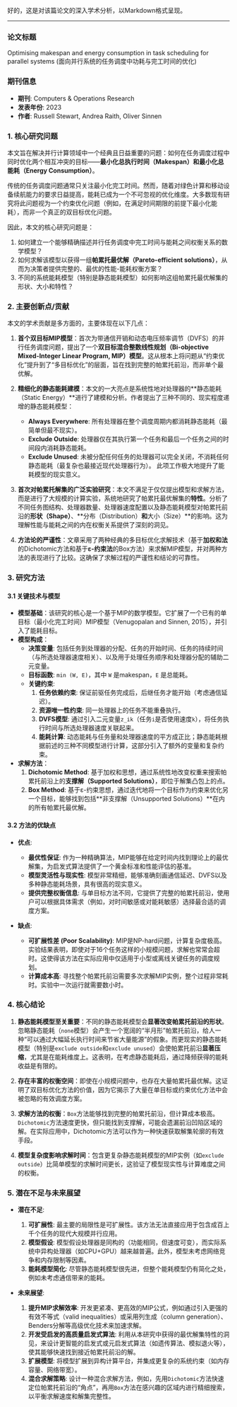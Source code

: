 好的，这是对该篇论文的深入学术分析，以Markdown格式呈现。

---

### **论文标题**
Optimising makespan and energy consumption in task scheduling for parallel systems
(面向并行系统的任务调度中功耗与完工时间的优化)

### **期刊信息**
*   **期刊**: Computers & Operations Research
*   **发表年份**: 2023
*   **作者**: Russell Stewart, Andrea Raith, Oliver Sinnen

### **1. 核心研究问题**

本文旨在解决并行计算领域中一个经典且日益重要的问题：如何在任务调度过程中同时优化两个相互冲突的目标——**最小化总执行时间（Makespan）**和**最小化总能耗（Energy Consumption）**。

传统的任务调度问题通常只关注最小化完工时间。然而，随着对绿色计算和移动设备续航能力的要求日益提高，能耗已成为一个不可忽视的优化维度。大多数现有研究将此问题视为一个约束优化问题（例如，在满足时间期限的前提下最小化能耗），而非一个真正的双目标优化问题。

因此，本文的核心研究问题是：
1.  如何建立一个能够精确描述并行任务调度中完工时间与能耗之间权衡关系的数学模型？
2.  如何求解该模型以获得一组**帕累托最优解（Pareto-efficient solutions）**，从而为决策者提供完整的、最优的性能-能耗权衡方案？
3.  不同的系统能耗模型（特别是静态能耗模型）如何影响这组帕累托最优解集的形状、大小和特性？

### **2. 主要创新点/贡献**

本文的学术贡献是多方面的，主要体现在以下几点：

1.  **首个双目标MIP模型**：首次为带通信开销和动态电压频率调节（DVFS）的并行任务调度问题，提出了一个**双目标混合整数线性规划（Bi-objective Mixed-Integer Linear Program, MIP）模型**。这从根本上将问题从“约束优化”提升到了“多目标优化”的层面，旨在找到完整的帕累托前沿，而非单个最优解。

2.  **精细化的静态能耗建模**：本文的一大亮点是系统性地对处理器的**静态能耗（Static Energy）**进行了建模和分析。作者提出了三种不同的、现实程度递增的静态能耗模型：
    *   **Always Everywhere**: 所有处理器在整个调度周期内都消耗静态能耗（最简单但最不现实）。
    *   **Exclude Outside**: 处理器仅在其执行第一个任务和最后一个任务之间的时间段内消耗静态能耗。
    *   **Exclude Unused**: 未被分配任何任务的处理器可以完全关闭，不消耗任何静态能耗（最复杂也最接近现代处理器行为）。
    此项工作极大地提升了能耗模型的现实意义。

3.  **首次对帕累托解集的广泛实验研究**：本文不满足于仅仅提出模型和求解方法，而是进行了大规模的计算实验，系统地研究了帕累托最优解集的**特性**。分析了不同任务图结构、处理器数量、处理器速度配置以及静态能耗模型对帕累托前沿的**形状（Shape）**、**分布（Distribution）**和**大小（Size）**的影响。这为理解性能与能耗之间的内在权衡关系提供了深刻的洞见。

4.  **方法论的严谨性**：文章采用了两种经典的多目标优化求解技术（基于**加权和法**的Dichotomic方法和基于**ε-约束法**的Box方法）来求解MIP模型，并对两种方法的表现进行了比较。这确保了求解过程的严谨性和结论的可靠性。

### **3. 研究方法**

#### **3.1 关键技术与模型**

*   **模型基础**：该研究的核心是一个基于MIP的数学模型。它扩展了一个已有的单目标（最小化完工时间）MIP模型（Venugopalan and Sinnen, 2015），并引入了能耗目标。
*   **模型构成**：
    *   **决策变量**: 包括任务到处理器的分配、任务的开始时间、任务的持续时间（与所选处理器速度相关）、以及用于处理任务顺序和处理器分配的辅助二元变量。
    *   **目标函数**: `min (W, E)`，其中 `W` 是makespan，`E` 是总能耗。
    *   **关键约束**:
        1.  **任务依赖约束**: 保证前驱任务完成后，后继任务才能开始（考虑通信延迟）。
        2.  **资源唯一性约束**: 同一处理器上的任务不能重叠执行。
        3.  **DVFS模型**: 通过引入二元变量`z_ik`（任务`i`是否使用速度`k`），将任务执行时间与所选处理器速度关联起来。
        4.  **能耗计算**: 动态能耗与任务量和处理器速度的平方成正比；静态能耗根据前述的三种不同模型进行计算，这部分引入了额外的变量和复杂约束。
*   **求解方法**：
    1.  **Dichotomic Method**: 基于加权和思想，通过系统性地改变权重来搜索帕累托前沿上的**支撑解（Supported Solutions）**，即位于解集凸包上的点。
    2.  **Box Method**: 基于ε-约束思想，通过迭代地将一个目标作为约束来优化另一个目标，能够找到包括**非支撑解（Unsupported Solutions）**在内的所有帕累托最优解。

#### **3.2 方法的优缺点**

*   **优点**:
    *   **最优性保证**: 作为一种精确算法，MIP能够在给定时间内找到理论上的最优解集，为启发式算法提供了一个黄金标准和性能评估的基准。
    *   **模型灵活性与现实性**: 模型非常精细，能够准确刻画通信延迟、DVFS以及多种静态能耗场景，具有很高的现实意义。
    *   **提供完整权衡信息**: 与单目标方法不同，它提供了完整的帕累托前沿，使用户可以根据具体需求（例如，对时间敏感或对能耗敏感）选择最合适的调度方案。

*   **缺点**:
    *   **可扩展性差 (Poor Scalability)**: MIP是NP-hard问题，计算复杂度极高。实验结果表明，即使对于16个任务这样的小规模问题，求解也常常会超时。这使得该方法在实际应用中仅适用于小型或离线关键任务的调度规划。
    *   **计算成本高**: 寻找整个帕累托前沿需要多次求解MIP实例，整个过程非常耗时。实验中一次运行就需要数小时。

### **4. 核心结论**

1.  **静态能耗模型至关重要**：不同的静态能耗模型会**显著改变帕累托前沿的形状**。忽略静态能耗（`none`模型）会产生一个宽阔的“半月形”帕累托前沿，给人一种“可以通过大幅延长执行时间来节省大量能源”的假象。而更现实的静态能耗模型（特别是`exclude outside`和`exclude unused`）会使帕累托前沿**显著压缩**，尤其是在能耗维度上。这表明，在考虑静态能耗后，通过降频获得的能耗收益是有限的。

2.  **存在丰富的权衡空间**：即使在小规模问题中，也存在大量帕累托最优解。这证明了双目标优化方法的价值，因为它揭示了大量在单目标或约束优化方法中会被忽略的有效调度方案。

3.  **求解方法的权衡**：`Box`方法能够找到完整的帕累托前沿，但计算成本极高。`Dichotomic`方法速度更快，但只能找到支撑解，可能会遗漏前沿凹陷区域的解。在实际应用中，Dichotomic方法可以作为一种快速获取解集轮廓的有效手段。

4.  **模型复杂度影响求解时间**：包含更复杂静态能耗模型的MIP实例（如`exclude outside`）比简单模型的求解时间更长，这验证了模型现实性与计算难度之间的权衡。

### **5. 潜在不足与未来展望**

*   **潜在不足**:
    1.  **可扩展性**: 最主要的局限性是可扩展性。该方法无法直接应用于包含成百上千个任务的现代大规模并行应用。
    2.  **模型假设**: 模型假设处理器是同构的（功能相同，但速度可变），而实际系统中异构处理器（如CPU+GPU）越来越普遍。此外，模型未考虑网络竞争和内存限制等因素。
    3.  **能耗模型简化**: 尽管静态能耗模型很先进，但整个能耗模型仍有简化之处，例如未考虑通信带来的能耗。

*   **未来展望**:
    1.  **提升MIP求解效率**: 开发更紧凑、更高效的MIP公式，例如通过引入更强的有效不等式（valid inequalities）或采用列生成（column generation）、Benders分解等高级优化技术来加速求解。
    2.  **开发受启发的高质量启发式算法**: 利用从本研究中获得的最优解集特性的洞见，来设计更智能的启发式或元启发式算法（如遗传算法、模拟退火等），使其能够快速找到接近帕累托前沿的解。
    3.  **扩展模型**: 将模型扩展到异构计算平台，并集成更复杂的系统约束（如内存容量、网络带宽）。
    4.  **混合求解策略**: 设计一种混合求解方法，例如，先用`Dichotomic`方法快速定位帕累托前沿的“角点”，再用`Box`方法在感兴趣的区域内进行精细搜索，以平衡求解速度和解集完整性。